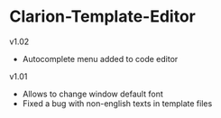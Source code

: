 # Clarion-Template-Editor 

v1.02
- Autocomplete menu added to code editor

v1.01
- Allows to change window default font
- Fixed a bug with non-english texts in template files